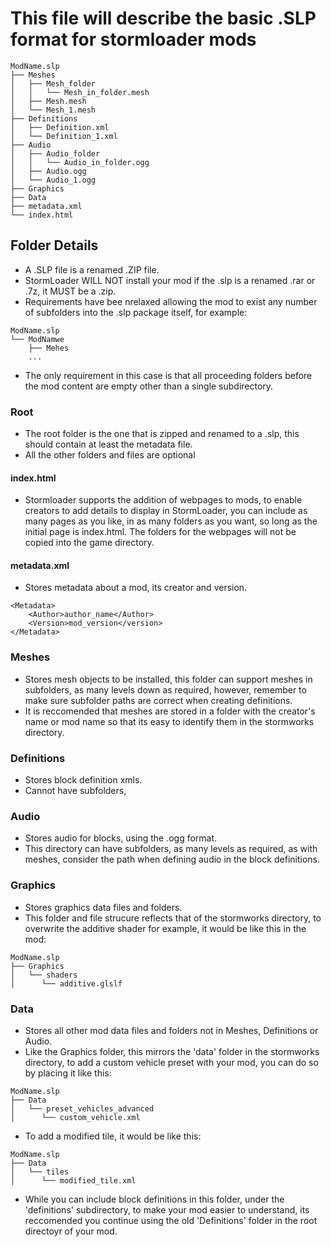 # This file will describe the basic .SLP format for stormloader mods
```
ModName.slp
├── Meshes
│   ├── Mesh_folder
│   │   └── Mesh_in_folder.mesh
│   ├── Mesh.mesh
│   └── Mesh_1.mesh
├── Definitions
│   ├── Definition.xml
│   └── Definition_1.xml
├── Audio
│   ├── Audio_folder
│   │   └── Audio_in_folder.ogg
│   ├── Audio.ogg
│   └── Audio_1.ogg
├── Graphics 
├── Data
├── metadata.xml
└── index.html
```

## Folder Details
- A .SLP file is a renamed .ZIP file.
- StormLoader WILL NOT install your mod if the .slp is a renamed .rar or .7z, it MUST be a .zip.
- Requirements have bee nrelaxed allowing the mod to exist any number of subfolders into the .slp package itself, for example:
```
ModName.slp
└── ModNamwe
    ├── Mehes
    ...
```
- The only requirement in this case is that all proceeding folders before the mod content are empty other than a single subdirectory.
### Root
- The root folder is the one that is zipped and renamed to a .slp, this should contain at least the metadata file.
- All the other folders and files are optional
#### index.html
- Stormloader supports the addition of webpages to mods, to enable creators to add details to display in StormLoader, you can include as many pages as you like, in as many folders as you want, so long as the initial page is index.html. The folders for the webpages will not be copied into the game directory.
#### metadata.xml
- Stores metadata about a mod, its creator and version.
```
<Metadata>
    <Author>author_name</Author>
    <Version>mod_version</version>
</Metadata>
```
### Meshes
- Stores mesh objects to be installed, this folder can support meshes in subfolders, as many levels down as required, however, remember to make sure subfolder paths are correct when creating definitions.
- It is reccomended that meshes are stored in a folder with the creator's name or mod name so that its easy to identify them in the stormworks directory.

### Definitions
- Stores block definition xmls.
- Cannot have subfolders,

### Audio
- Stores audio for blocks, using the .ogg format.
- This directory can have subfolders, as many levels as required, as with meshes, consider the path when defining audio in the block definitions.

### Graphics
- Stores graphics data files and folders.
- This folder and file strucure reflects that of the stormworks directory, to overwrite the additive shader for example, it would be like this in the mod:
```
ModName.slp
├── Graphics
│   └── shaders
│      └── additive.glslf
```
### Data
- Stores all other mod data files and folders not in Meshes, Definitions or Audio.
- Like the Graphics folder, this mirrors the 'data' folder in the stormworks directory, to add a custom vehicle preset with your mod, you can do so by placing it like this:
```
ModName.slp
├── Data
│   └── preset_vehicles_advanced
│      └── custom_vehicle.xml
```
- To add a modified tile, it would be like this:
```
ModName.slp
├── Data
│   └── tiles
│      └── modified_tile.xml
```
- While you can include block definitions in this folder, under the 'definitions' subdirectory, to make your mod easier to understand, its reccomended you continue using the old 'Definitions' folder in the root directoyr of your mod.
